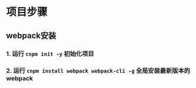 # 项目步骤

## webpack安装
### 1. 运行 ``` cnpm init -y ``` 初始化项目
### 2. 运行 ``` cnpm install webpack webpack-cli -g ``` 全局安装最新版本的webpack